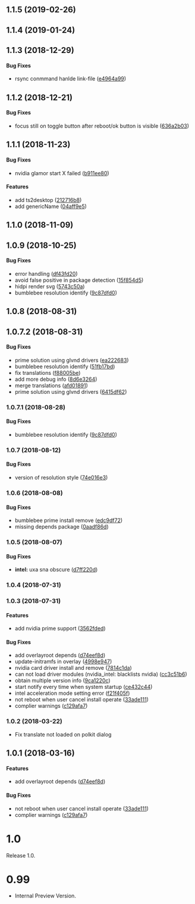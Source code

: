 <a name="1.1.5"></a>
## 1.1.5 (2019-02-26)




<a name="1.1.4"></a>
## 1.1.4 (2019-01-24)




<a name="1.1.3"></a>
## 1.1.3 (2018-12-29)


#### Bug Fixes

*   rsync conmmand hanlde link-file ([e4964a99](e4964a99))



<a name="1.1.2"></a>
## 1.1.2 (2018-12-21)


#### Bug Fixes

*   focus still on toggle button after reboot/ok button is visible ([636a2b03](636a2b03))



<a name="1.1.1"></a>
## 1.1.1 (2018-11-23)


#### Bug Fixes

*   nvidia glamor start X failed ([b911ee80](b911ee80))

#### Features

*   add ts2desktop ([212716b8](212716b8))
*   add genericName ([04aff9e5](04aff9e5))



<a name="1.1.0"></a>
## 1.1.0 (2018-11-09)




<a name="1.0.9"></a>
## 1.0.9 (2018-10-25)


#### Bug Fixes

*   error handling ([df43fd20](df43fd20))
*   avoid false positive in package detection ([15f854d5](15f854d5))
*   hidpi render svg ([5743c50a](5743c50a))
*   bumblebee resolution identify ([9c87dfd0](9c87dfd0))



<a name="1.0.8"></a>
## 1.0.8 (2018-08-31)


<a name="1.0.7.2"></a>
## 1.0.7.2 (2018-08-31)


#### Bug Fixes

*   prime solution using glvnd drivers ([ea222683](ea222683))
*   bumblebee resolution identify ([51fb17bd](51fb17bd))
*   fix translations ([f88005be](f88005be))
*   add more debug info ([8d6e3264](8d6e3264))
*   merge translations ([afd01891](afd01891))
*   prime solution using glvnd drivers ([6415df62](6415df62))



<a name="1.0.7.1"></a>
### 1.0.7.1 (2018-08-28)


#### Bug Fixes

*   bumblebee resolution identify ([9c87dfd0](9c87dfd0))



<a name="1.0.7"></a>
### 1.0.7 (2018-08-12)


#### Bug Fixes

*   version of resolution style ([74e016e3](74e016e3))



<a name="1.0.6"></a>
### 1.0.6 (2018-08-08)


#### Bug Fixes

*   bumblebee prime install remove ([edc9df72](edc9df72))
*   missing depends package ([0aadf86d](0aadf86d))



<a name="1.0.5"></a>
### 1.0.5 (2018-08-07)


#### Bug Fixes

* **intel:**  uxa sna obscure ([d7ff220d](d7ff220d))



<a name="1.0.4"></a>
### 1.0.4 (2018-07-31)




<a name="1.0.3"></a>
### 1.0.3 (2018-07-31)


#### Features

*   add nvidia prime support ([3562fded](3562fded))

#### Bug Fixes

*   add overlayroot depends ([d74eef8d](d74eef8d))
*   update-initramfs in overlay ([4998e947](4998e947))
*   nvidia card driver install and remove ([7814c1da](7814c1da))
*   can not load driver modules (nvidia_intel: blacklists nvidia) ([cc3c51b6](cc3c51b6))
*   obtain multiple version info ([9ca1220c](9ca1220c))
*   start notify every time when system startup ([ce432c44](ce432c44))
*   intel acceleration mode setting error ([f21f405f](f21f405f))
*   not reboot when user cancel install operate ([33ade111](33ade111))
*   complier warnings ([c129afa7](c129afa7))


<a name="1.0.2"></a>
### 1.0.2 (2018-03-22)

*   Fix translate not loaded on polkit dialog


<a name="1.0.1"></a>
## 1.0.1 (2018-03-16)


#### Features

*   add overlayroot depends ([d74eef8d](d74eef8d))

#### Bug Fixes

*   not reboot when user cancel install operate ([33ade111](33ade111))
*   complier warnings ([c129afa7](c129afa7))



# 1.0
  Release 1.0.

# 0.99
- Internal Preview Version.
